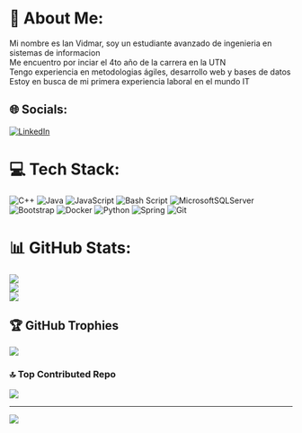 # 💫 About Me:
Mi nombre es Ian Vidmar, soy un estudiante avanzado de ingenieria en sistemas de informacion <br>
Me encuentro por inciar el 4to año de la carrera en la UTN <br>
Tengo experiencia en metodologias ágiles, desarrollo web y bases de datos <br>
Estoy en busca de mi primera experiencia laboral en el mundo IT

## 🌐 Socials:
[![LinkedIn](https://img.shields.io/badge/LinkedIn-%230077B5.svg?logo=linkedin&logoColor=white)](https://linkedin.com/in/ianvidmar) 

# 💻 Tech Stack:
![C++](https://img.shields.io/badge/c++-%2300599C.svg?style=for-the-badge&logo=c%2B%2B&logoColor=white) ![Java](https://img.shields.io/badge/java-%23ED8B00.svg?style=for-the-badge&logo=openjdk&logoColor=white) ![JavaScript](https://img.shields.io/badge/javascript-%23323330.svg?style=for-the-badge&logo=javascript&logoColor=%23F7DF1E) ![Bash Script](https://img.shields.io/badge/bash_script-%23121011.svg?style=for-the-badge&logo=gnu-bash&logoColor=white) ![MicrosoftSQLServer](https://img.shields.io/badge/Microsoft%20SQL%20Server-CC2927?style=for-the-badge&logo=microsoft%20sql%20server&logoColor=white) ![Bootstrap](https://img.shields.io/badge/bootstrap-%238511FA.svg?style=for-the-badge&logo=bootstrap&logoColor=white) ![Docker](https://img.shields.io/badge/docker-%230db7ed.svg?style=for-the-badge&logo=docker&logoColor=white) ![Python](https://img.shields.io/badge/python-3670A0?style=for-the-badge&logo=python&logoColor=ffdd54) ![Spring](https://img.shields.io/badge/spring-%236DB33F.svg?style=for-the-badge&logo=spring&logoColor=white) ![Git](https://img.shields.io/badge/git-%23F05033.svg?style=for-the-badge&logo=git&logoColor=white)
# 📊 GitHub Stats:
![](https://github-readme-stats.vercel.app/api?username=DRVR1&theme=radical&hide_border=false&include_all_commits=false&count_private=false)<br/>
![](https://github-readme-streak-stats.herokuapp.com/?user=DRVR1&theme=radical&hide_border=false)<br/>
![](https://github-readme-stats.vercel.app/api/top-langs/?username=DRVR1&theme=radical&hide_border=false&include_all_commits=false&count_private=false&layout=compact)

## 🏆 GitHub Trophies
![](https://github-profile-trophy.vercel.app/?username=DRVR1&theme=radical&no-frame=false&no-bg=true&margin-w=4)

### 🔝 Top Contributed Repo
![](https://github-contributor-stats.vercel.app/api?username=DRVR1&limit=5&theme=dark&combine_all_yearly_contributions=true)

---
[![](https://visitcount.itsvg.in/api?id=DRVR1&icon=0&color=0)](https://visitcount.itsvg.in)

<!-- Proudly created with GPRM ( https://gprm.itsvg.in ) -->
